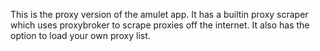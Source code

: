 This is the proxy version of the amulet app. It has a builtin proxy scraper which uses proxybroker to scrape proxies off the internet. It also has the option to load your own proxy list.
